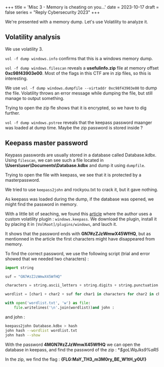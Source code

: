 +++
title = 'Misc 3 - Memory is cheating on you...'
date = 2023-10-17
draft = false
series = "Reply Cybersecurity 2023"
+++

We're presented with a memory dump. Let's use Volatility to analyze it.

## Volatility analysis

We use volatility 3.

`vol -f dump windows.info` confirms that this is a windows memory dump.

`vol -f dump windows.filescan` reveals a **usefulinfo.zip** file at memory offset **0xc98f43903e00**. Most of the flags in this CTF are in zip files, so this is interesting.

We use `vol -f dump windows.dumpfile --virtaddr 0xc98f43903e00` to dump the file. Volatility throws an error message while dumping the file, but still manage to output something.

Trying to open the zip fle shows that it is encrypted, so we have to dig further. 

`vol -f dump windows.pstree` reveals that the keepass password maanger was loaded at dump time. Maybe the zip password is stored inside ?

## Keepass master password

Keypass passwords are usually stored in a database called Database.kdbx. Using `filescan`, we can see such a file located in **\Users\user\Documents\Database.kdbx** and dump it using `dumpfile`. 

Trying to open the file with keepass, we see that it is protected by a masterpassword. 

We tried to use `keepass2john` and rockyou.txt to crack it, but it gave nothing. 

As keepass was loaded during the dump, if the database was opened, we might find the password in memory. 

With a little bit of seaching, we found this [article](https://www.forensicxlab.com/posts/keepass/) where the author uses a custom volatility plugin : `windows.keepass`. We download the plugin, install it by placing it in `[VolRoot]/plugins/windows`, and lauch it.

It shows that the password ends with **GN7#zZJzWmwX45WfHQ**, but as mentionned in the article the first characters might have disappeared from memory.

To find the correct password, we use the following script (trial and error showed that we needed two characters) :

```python
import string

suf = "GN7#zZJzWmwX45WfHQ"

characters = string.ascii_letters + string.digits + string.punctuation + string.whitespace

wordlist = [char1 + char2 + suf for char1 in characters for char2 in characters for char3 in characters]

with open('wordlist.txt', 'w') as file:
    file.writelines('\n'.join(wordlist))and john :
```

and john :

```bash
keepass2john Database.kdbx > hash
john hash --wordlist wordlist.txt
john hash --show
```

With the password **4MGN7#zZJzWmwX45WfHQ** we can open the database in keepass, and find the password of the zip : **$*goLWqJks9%aR5**

In the zip, we find the flag : **{FLG:MaY_TH3_m3M0ry_BE_W1tH_y0U!}**
